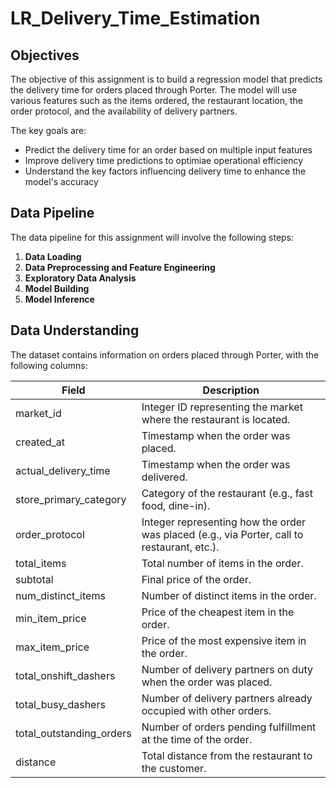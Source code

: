 # LR_Delivery_Time_Estimation

## Objectives
The objective of this assignment is to build a regression model that predicts the delivery time for orders placed through Porter. The model will use various features such as the items ordered, the restaurant location, the order protocol, and the availability of delivery partners.

The key goals are:
- Predict the delivery time for an order based on multiple input features
- Improve delivery time predictions to optimiae operational efficiency
- Understand the key factors influencing delivery time to enhance the model's accuracy

## Data Pipeline
The data pipeline for this assignment will involve the following steps:
1. **Data Loading**
2. **Data Preprocessing and Feature Engineering**
3. **Exploratory Data Analysis**
4. **Model Building**
5. **Model Inference**

## Data Understanding
The dataset contains information on orders placed through Porter, with the following columns:

| Field                     | Description                                                                                 |
|---------------------------|---------------------------------------------------------------------------------------------|
| market_id                 | Integer ID representing the market where the restaurant is located.                         |
| created_at                | Timestamp when the order was placed.                                                        |
| actual_delivery_time      | Timestamp when the order was delivered.                                                     |
| store_primary_category    | Category of the restaurant (e.g., fast food, dine-in).                                      |
| order_protocol            | Integer representing how the order was placed (e.g., via Porter, call to restaurant, etc.). |
| total_items               | Total number of items in the order.                                                         |
| subtotal                  | Final price of the order.                                                                   |
| num_distinct_items        | Number of distinct items in the order.                                                      |
| min_item_price            | Price of the cheapest item in the order.                                                    |
| max_item_price            | Price of the most expensive item in the order.                                              |
| total_onshift_dashers     | Number of delivery partners on duty when the order was placed.                              |
| total_busy_dashers        | Number of delivery partners already occupied with other orders.                             |
| total_outstanding_orders  | Number of orders pending fulfillment at the time of the order.                              |
| distance                  | Total distance from the restaurant to the customer.                                         |
